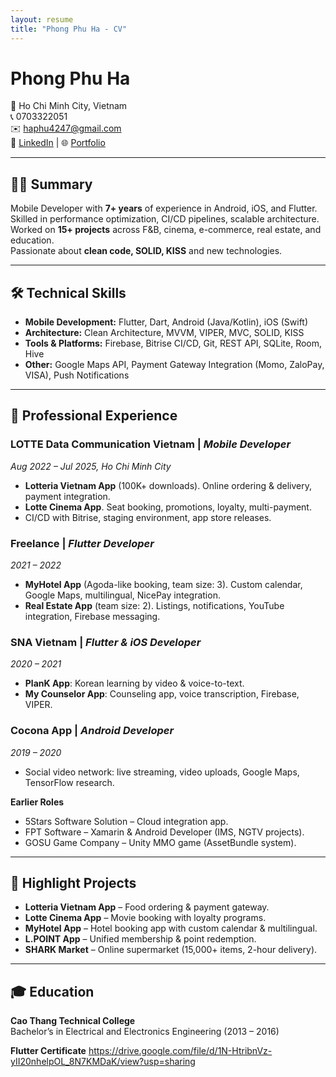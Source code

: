 ```yaml
---
layout: resume
title: "Phong Phu Ha - CV"
---
```


# Phong Phu Ha

📍 Ho Chi Minh City, Vietnam  
📞 0703322051  
✉️ haphu4247@gmail.com  
🔗 [LinkedIn](https://www.linkedin.com/in/phong-phu-ha-9694b5145) | 🌐 [Portfolio](https://phuhp.web.app)

---

## 👨‍💻 Summary
Mobile Developer with **7+ years** of experience in Android, iOS, and Flutter.  
Skilled in performance optimization, CI/CD pipelines, scalable architecture.  
Worked on **15+ projects** across F&B, cinema, e-commerce, real estate, and education.  
Passionate about **clean code, SOLID, KISS** and new technologies.  

---

## 🛠 Technical Skills
- **Mobile Development:** Flutter, Dart, Android (Java/Kotlin), iOS (Swift)  
- **Architecture:** Clean Architecture, MVVM, VIPER, MVC, SOLID, KISS  
- **Tools & Platforms:** Firebase, Bitrise CI/CD, Git, REST API, SQLite, Room, Hive  
- **Other:** Google Maps API, Payment Gateway Integration (Momo, ZaloPay, VISA), Push Notifications  

---

## 💼 Professional Experience

### LOTTE Data Communication Vietnam | *Mobile Developer*  
*Aug 2022 – Jul 2025, Ho Chi Minh City*  
- **Lotteria Vietnam App** (100K+ downloads). Online ordering & delivery, payment integration.  
- **Lotte Cinema App**. Seat booking, promotions, loyalty, multi-payment.  
- CI/CD with Bitrise, staging environment, app store releases.  

### Freelance | *Flutter Developer*  
*2021 – 2022*  
- **MyHotel App** (Agoda-like booking, team size: 3). Custom calendar, Google Maps, multilingual, NicePay integration.  
- **Real Estate App** (team size: 2). Listings, notifications, YouTube integration, Firebase messaging.  

### SNA Vietnam | *Flutter & iOS Developer*  
*2020 – 2021*  
- **PlanK App**: Korean learning by video & voice-to-text.  
- **My Counselor App**: Counseling app, voice transcription, Firebase, VIPER.  

### Cocona App | *Android Developer*  
*2019 – 2020*  
- Social video network: live streaming, video uploads, Google Maps, TensorFlow research.  

**Earlier Roles**  
- 5Stars Software Solution – Cloud integration app.  
- FPT Software – Xamarin & Android Developer (IMS, NGTV projects).  
- GOSU Game Company – Unity MMO game (AssetBundle system).  

---

## 🌟 Highlight Projects
- **Lotteria Vietnam App** – Food ordering & payment gateway.  
- **Lotte Cinema App** – Movie booking with loyalty programs.  
- **MyHotel App** – Hotel booking app with custom calendar & multilingual.  
- **L.POINT App** – Unified membership & point redemption.  
- **SHARK Market** – Online supermarket (15,000+ items, 2-hour delivery).  

---

## 🎓 Education
**Cao Thang Technical College**  
Bachelor’s in Electrical and Electronics Engineering (2013 – 2016)  

**Flutter Certificate** https://drive.google.com/file/d/1N-HtribnVz-yII20nhelpOL_8N7KMDaK/view?usp=sharing
